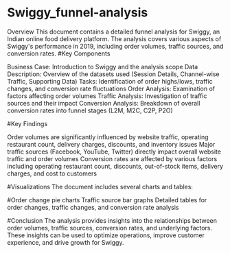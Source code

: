 # Swiggy_funnel-analysis
Overview
This document contains a detailed funnel analysis for Swiggy, an Indian online food delivery platform. The analysis covers various aspects of Swiggy's performance in 2019, including order volumes, traffic sources, and conversion rates.
#Key Components

Business Case: Introduction to Swiggy and the analysis scope
Data Description: Overview of the datasets used (Session Details, Channel-wise Traffic, Supporting Data)
Tasks: Identification of order highs/lows, traffic changes, and conversion rate fluctuations
Order Analysis: Examination of factors affecting order volumes
Traffic Analysis: Investigation of traffic sources and their impact
Conversion Analysis: Breakdown of overall conversion rates into funnel stages (L2M, M2C, C2P, P2O)

#Key Findings

Order volumes are significantly influenced by website traffic, operating restaurant count, delivery charges, discounts, and inventory issues
Major traffic sources (Facebook, YouTube, Twitter) directly impact overall website traffic and order volumes
Conversion rates are affected by various factors including operating restaurant count, discounts, out-of-stock items, delivery charges, and cost to customers

#Visualizations
The document includes several charts and tables:

#Order change pie charts
Traffic source bar graphs
Detailed tables for order changes, traffic changes, and conversion rate analysis

#Conclusion
The analysis provides insights into the relationships between order volumes, traffic sources, conversion rates, and underlying factors. These insights can be used to optimize operations, improve customer experience, and drive growth for Swiggy.
